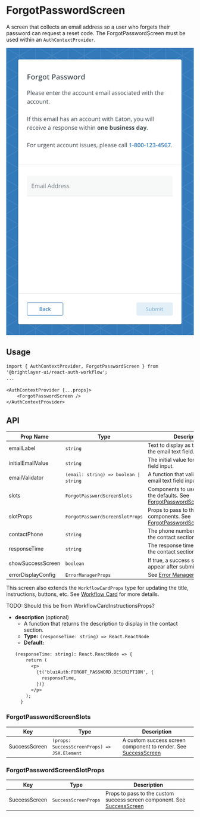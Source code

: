 # ForgotPasswordScreen

A screen that collects an email address so a user who forgets their password can request a reset code. The ForgotPasswordScreen must be used within an `AuthContextProvider`.

![Forgot Password](../../media/screens/forgot-password.png)

## Usage

```tsx
import { AuthContextProvider, ForgotPasswordScreen } from '@brightlayer-ui/react-auth-workflow';
...

<AuthContextProvider {...props}>
    <ForgotPasswordScreen />
</AuthContextProvider>
```

## API

| Prop Name | Type | Description | Default |
|---|---|---|---|
| emailLabel | `string` | Text to display as the label for the email text field. | `t('bluiAuth:FORGOT_PASSWORD.EMAIL_ADDRESS')` |
| initialEmailValue | `string` | The initial value for the email text field input. |  |
| emailValidator | `(email: string) => boolean \| string` | A function that validates the email text field input. | checks against valid email regex |
| slots | `ForgotPasswordScreenSlots` | Components to use in place of the defaults. See [ForgotPasswordScreenSlots](#forgotpasswordscreenslots) |  |
| slotProps | `ForgotPasswordScreenSlotProps` | Props to pass to the custom slot components. See [ForgotPasswordScreenSlotProps](#forgotpasswordscreenslotprops) |  |
| contactPhone | `string` | The phone number to display in the contact section. | `1-800-123-4567` |
| responseTime | `string` | The response time to display in the contact section. | `24 hours` |
| showSuccessScreen | `boolean` | If true, a success screen will appear after submitting the form | `true` |
| errorDisplayConfig | `ErrorManagerProps` | See [Error Management](https://github.com/etn-ccis/blui-react-workflows/tree/master/login-workflow/docs/error-management.md) |  |

This screen also extends the `WorkflowCardProps` type for updating the title, instructions, buttons, etc. See [Workflow Card](https://github.com/etn-ccis/blui-react-workflows/tree/master/login-workflow/docs/components/workflow-card.md) for more details.


TODO: Should this be from WorkflowCardInstructionsProps?
- **description** (optional)
  - A function that returns the description to display in the contact section.
  - **Type:** `(responseTime: string) => React.ReactNode`
  - **Default:** 
  ```tsx
  (responseTime: string): React.ReactNode => {
      return (
        <p>
          {t('bluiAuth:FORGOT_PASSWORD.DESCRIPTION', {
            responseTime,
          })}
        </p>
      );
    }
  ```


### ForgotPasswordScreenSlots

| Key | Type | Description |
|---|---|---|
| SuccessScreen | `(props: SuccessScreenProps) => JSX.Element` | A custom success screen component to render. See [SuccessScreen](https://github.com/etn-ccis/blui-react-workflows/tree/master/login-workflow/docs/screens/success.md) |

### ForgotPasswordScreenSlotProps

| Key | Type | Description |
|---|---|---|
| SuccessScreen | `SuccessScreenProps` | Props to pass to the custom success screen component. See [SuccessScreen](https://github.com/etn-ccis/blui-react-workflows/tree/master/login-workflow/docs/screens/success.md) |


